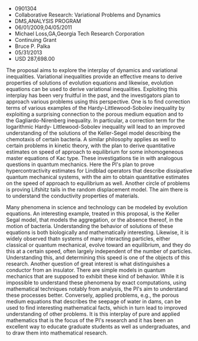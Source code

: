 
* 0901304
* Collaborative Research: Variational Problems and Dynamics
* DMS,ANALYSIS PROGRAM
* 06/01/2009,04/05/2011
* Michael Loss,GA,Georgia Tech Research Corporation
* Continuing Grant
* Bruce P. Palka
* 05/31/2013
* USD 287,698.00

The proposal aims to explore the interplay of dynamics and variational
inequalities. Variational inequalities provide an effective means to derive
properties of solutions of evolution equations and likewise, evolution equations
can be used to derive variational inequalities. Exploiting this interplay has
been very fruitful in the past, and the investigators plan to approach various
problems using this perspective. One is to find correction terms of various
examples of the Hardy-Littlewood-Sobolev inequality by exploiting a surprising
connection to the porous medium equation and to the Gagliardo-Nirenberg
inequality. In particular, a correction term for the logarithmic Hardy-
Littlewood-Sobolev inequality will lead to an improved understanding of the
solutions of the Keller-Segel model describing the chemotaxis of certain
bacteria. A similar philosophy applies as well to certain problems in kinetic
theory, with the plan to derive quantitative estimates on speed of approach to
equilibrium for some inhomogeneous master equations of Kac type. These
investigations tie in with analogous questions in quantum mechanics. Here the
PI's plan to prove hypercontractivity estimates for Lindblad operators that
describe dissipative quantum mechanical systems, with the aim to obtain
quantitative estimates on the speed of approach to equilibrium as well. Another
circle of problems is proving Lifshitz tails in the random displacement model.
The aim there is to understand the conductivity properties of materials.

Many phenomena in science and technology can be modeled by evolution equations.
An interesting example, treated in this proposal, is the Keller Segal model,
that models the aggregation, or the absence thereof, in the motion of bacteria.
Understanding the behavior of solutions of these equations is both biologically
and mathematically interesting. Likewise, it is widely observed thatn systems of
many interacting particles, either classical or quantum mechanical, evolve
toward an equilibrium, and they do this at a certain speed, often largely
independent of the number of particles. Understanding this, and determining this
speed is one of the objects of this research. Another question of great interest
is what distinguishes a conductor from an insulator. There are simple models in
quantum mechanics that are supposed to exhibit these kind of behavior. While it
is impossible to understand these phenomena by exact computations, using
mathematical techniques notably from analysis, the PI's aim to understand these
processes better. Conversely, applied problems, e.g., the porous medium
equations that describes the seepage of water in dams, can be used to find
interesting mathematical facts, which in turn lead to improved understanding of
other problems. It is this interplay of pure and applied mathematics that is the
focus of the PI's research and it has been an excellent way to educate graduate
students as well as undergraduates, and to draw them into mathematical research.
